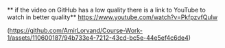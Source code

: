 
** if the video on GitHub has a low quality there is a link to YouTube to watch in better quality**
https://www.youtube.com/watch?v=PkfpzvfQuIw

(https://github.com/AmirLorvand/Course-Work-1/assets/110600187/94b733e4-7212-43cd-bc5e-44e5ef4c6de4)
